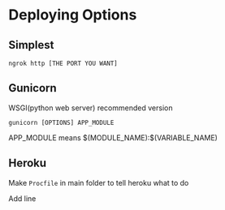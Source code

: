 # Deploying Options

## Simplest

`ngrok http [THE PORT YOU WANT]`

## Gunicorn

WSGI(python web server) recommended version

`gunicorn [OPTIONS] APP_MODULE` 

APP_MODULE means \$(MODULE_NAME):\$(VARIABLE_NAME)

## Heroku

Make `Procfile` in main folder to tell heroku what to do

Add line 

